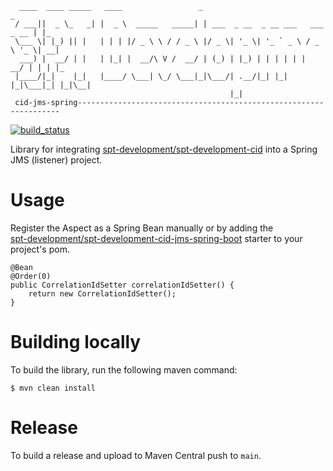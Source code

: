 ````
  ____  ____ _____   ____                 _                                  _   
 / ___||  _ \_   _| |  _ \  _____   _____| | ___  _ __  _ __ ___   ___ _ __ | |_ 
 \___ \| |_) || |   | | | |/ _ \ \ / / _ \ |/ _ \| '_ \| '_ ` _ \ / _ \ '_ \| __|
  ___) |  __/ | |   | |_| |  __/\ V /  __/ | (_) | |_) | | | | | |  __/ | | | |_ 
 |____/|_|    |_|   |____/ \___| \_/ \___|_|\___/| .__/|_| |_| |_|\___|_| |_|\__|
                                                 |_|                                           
 cid-jms-spring------------------------------------------------------------------
````

[![build_status](https://github.com/spt-development/spt-development-cid-jms-spring/actions/workflows/build.yml/badge.svg)](https://github.com/spt-development/spt-development-cid-jms-spring/actions)

Library for integrating [spt-development/spt-development-cid](https://github.com/spt-development/spt-development-cid)
into a Spring JMS (listener) project.

Usage
=====

Register the Aspect as a Spring Bean manually or by adding the  
[spt-development/spt-development-cid-jms-spring-boot](https://github.com/spt-development/spt-development-cid-jms-spring-boot)
starter to your project's pom.

    @Bean
    @Order(0)
    public CorrelationIdSetter correlationIdSetter() {
        return new CorrelationIdSetter();
    }

Building locally
================

To build the library, run the following maven command:

    $ mvn clean install

Release
=======

To build a release and upload to Maven Central push to `main`.